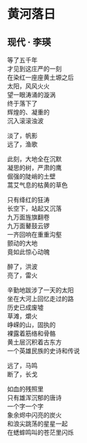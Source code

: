 # 黄河落日 
## 现代 · 李瑛
等了五千年<br>
才见到这庄严的一刻<br>
在染红一座座黄土塬之后<br>
太阳，风风火火<br>
望一眼涛涌的漩涡<br>
终于落下了<br>
辉煌的、凝重的<br>
沉入滚滚浊波<br>

淡了，帆影<br>
远了，渔歌<br>

此刻，大地全在沉默<br>
凝思的树，严肃的鹰<br>
倔强的陡峭的土壁<br>
蒿艾气息的枯黄的草色<br>

只有绛红的狂涛<br>
长空下，站起又沉落<br>
九万面旌旗翻卷<br>
九万面鼙鼓云锣<br>
一齐回响在重重沟壑<br>
颤动的大地<br>
竟如此惊心动魄<br>

醉了，洪波<br>
亮了，雷火<br>

辛勤地跋涉了一天的太阳<br>
坐在大河上回忆走过的路<br>
历史已成废墟<br>
草滩，爝火<br>
峥嵘的山，固执的<br>
裸露着筋络和骨骼<br>
黄土层沉积着古东方<br>
一个英雄民族的史诗和传说<br>

远了，马鸣<br>
断了，长戈<br>

如血的残照里<br>
只有雄浑沉郁的唐诗<br>
一个字一个字<br>
象余烬中闪亮的炭火<br>
和浪尖跳荡的星星一起<br>
在蟋蟀鸣叫的苍茫里闪烁<br>
